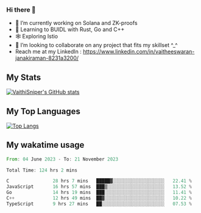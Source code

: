 ### Hi there 👋

- 🔭 I’m currently working on Solana and ZK-proofs
- 📖 Learning to BUIDL with Rust, Go and C++
- 🕸️ Exploring Istio
- 👯 I’m looking to collaborate on any project that fits my skillset ^_^
- Reach me at my LinkedIn : https://www.linkedin.com/in/vaitheeswaran-janakiraman-8231a3200/

## My Stats
[![VaithiSniper's GitHub stats](https://github-readme-stats.vercel.app/api?username=VaithiSniper&hide=stars&theme=radical)](https://github.com/anuraghazra/github-readme-stats)

## My Top Languages

[![Top Langs](https://github-readme-stats.vercel.app/api/top-langs/?username=VaithiSniper&layout=compact)](https://github.com/anuraghazra/github-readme-stats)

## My wakatime usage

<!--START_SECTION:waka-->

```rust
From: 04 June 2023 - To: 21 November 2023

Total Time: 124 hrs 2 mins

C                28 hrs 7 mins   █████▓░░░░░░░░░░░░░░░░░░░   22.41 %
JavaScript       16 hrs 57 mins  ███▒░░░░░░░░░░░░░░░░░░░░░   13.52 %
Go               14 hrs 19 mins  ███░░░░░░░░░░░░░░░░░░░░░░   11.41 %
C++              12 hrs 49 mins  ██▓░░░░░░░░░░░░░░░░░░░░░░   10.22 %
TypeScript       9 hrs 27 mins   ██░░░░░░░░░░░░░░░░░░░░░░░   07.53 %
```

<!--END_SECTION:waka-->
